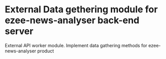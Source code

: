 # External Data gethering module for ezee-news-analyser back-end server
External API worker module. Implement data gathering methods for ezee-news-analyser product 
